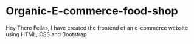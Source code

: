 # Organic-E-commerce-food-shop
Hey There Fellas, I have created the frontend of an e-commerce website using HTML, CSS and Bootstrap
